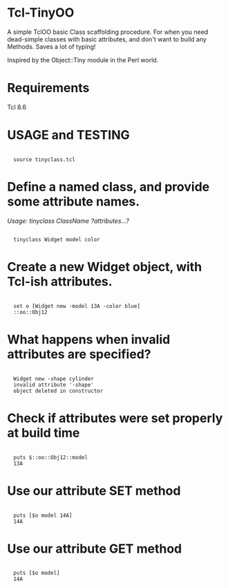 # Tcl-TinyOO
A simple TclOO basic Class scaffolding procedure. For when you need dead-simple classes with basic attributes, and don't want to build any Methods. Saves a lot of typing!

Inspired by the Object::Tiny module in the Perl world.

# Requirements
Tcl 8.6

# USAGE and TESTING

<code>
  source tinyclass.tcl
</code>

# Define a named class, and provide some attribute names.
<i>Usage: tinyclass ClassName ?attributes...?</i>

<code>
  tinyclass Widget model color
</code>

# Create a new Widget object, with Tcl-ish attributes.

<code>
  set o [Widget new -model 13A -color blue]
  ::oo::Obj12
</code>

# What happens when invalid attributes are specified?

<code>
  Widget new -shape cylinder
  invalid attribute '-shape'
  object deleted in constructor
</code>

# Check if attributes were set properly at build time

<code>
  puts $::oo::Obj12::model
  13A
</code>

# Use our attribute SET method

<code>
  puts [$o model 14A]
  14A
</code>

# Use our attribute GET method

<code>
  puts [$o model]
  14A
</code>
